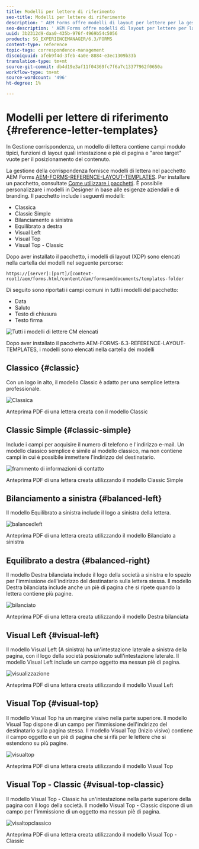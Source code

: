 ```yaml
---
title: Modelli per lettere di riferimento
seo-title: Modelli per lettere di riferimento
description: ' AEM Forms offre modelli di layout per lettere per la gestione della corrispondenza che consentono di creare rapidamente le lettere. '
seo-description: ' AEM Forms offre modelli di layout per lettere per la gestione della corrispondenza che consentono di creare rapidamente le lettere. '
uuid: 3b2312d9-daa0-435b-976f-4969b54c5056
products: SG_EXPERIENCEMANAGER/6.3/FORMS
content-type: reference
topic-tags: correspondence-management
discoiquuid: afeb9f4d-3feb-4a0e-8884-e3ec1309b33b
translation-type: tm+mt
source-git-commit: db4d19e3af11f04369fc7f6a7c13377962f0650a
workflow-type: tm+mt
source-wordcount: '496'
ht-degree: 1%

---
```



# Modelli per lettere di riferimento {#reference-letter-templates}

In Gestione corrispondenza, un modello di lettera contiene campi modulo tipici, funzioni di layout quali intestazione e piè di pagina e &quot;aree target&quot; vuote per il posizionamento del contenuto.

La gestione della corrispondenza fornisce modelli di lettera nel  pacchetto AEM Forms [AEM-FORMS-REFERENCE-LAYOUT-TEMPLATES](https://www.adobeaemcloud.com/content/marketplace/marketplaceProxy.html?packagePath=/content/companies/public/adobe/packages/cq630/fd/AEM-FORMS-6.3-REFERENCE-LAYOUT-TEMPLATES). Per installare un pacchetto, consultate [Come utilizzare i pacchetti](/help/sites-administering/package-manager.md). È possibile personalizzare i modelli in Designer in base alle esigenze aziendali e di branding. Il pacchetto include i seguenti modelli:

* Classica
* Classic Simple
* Bilanciamento a sinistra
* Equilibrato a destra
* Visual Left
* Visual Top
* Visual Top - Classic

Dopo aver installato il pacchetto, i modelli di layout (XDP) sono elencati nella cartella dei modelli nel seguente percorso:

`https://[server]:[port]/[context-root]/aem/forms.html/content/dam/formsanddocuments/templates-folder`

Di seguito sono riportati i campi comuni in tutti i modelli del pacchetto:

* Data
* Saluto
* Testo di chiusura
* Testo firma

![Tutti i modelli di lettere CM elencati](assets/templatescorrespondence.png)

Dopo aver installato il pacchetto AEM-FORMS-6.3-REFERENCE-LAYOUT-TEMPLATES, i modelli sono elencati nella cartella dei modelli

## Classico {#classic}

Con un logo in alto, il modello Classic è adatto per una semplice lettera professionale.

![Classica](assets/classic.png)

Anteprima PDF di una lettera creata con il modello Classic

## Classic Simple {#classic-simple}

Include i campi per acquisire il numero di telefono e l&#39;indirizzo e-mail. Un modello classico semplice è simile al modello classico, ma non contiene campi in cui è possibile immettere l&#39;indirizzo del destinatario.

![frammento di informazioni di contatto](assets/classicsimple.png)

Anteprima PDF di una lettera creata utilizzando il modello Classic Simple

## Bilanciamento a sinistra {#balanced-left}

Il modello Equilibrato a sinistra include il logo a sinistra della lettera.

![balancedleft](assets/balancedleft.png)

Anteprima PDF di una lettera creata utilizzando il modello Bilanciato a sinistra

## Equilibrato a destra {#balanced-right}

Il modello Destra bilanciata include il logo della società a sinistra e lo spazio per l&#39;immissione dell&#39;indirizzo del destinatario sulla lettera stessa. Il modello Destra bilanciata include anche un piè di pagina che si ripete quando la lettera contiene più pagine.

![bilanciato](assets/balancedright.png)

Anteprima PDF di una lettera creata utilizzando il modello Destra bilanciata

## Visual Left {#visual-left}

Il modello Visual Left (A sinistra) ha un&#39;intestazione laterale a sinistra della pagina, con il logo della società posizionato sull&#39;intestazione laterale. Il modello Visual Left include un campo oggetto ma nessun piè di pagina.

![visualizzazione](assets/visualleft.png)

Anteprima PDF di una lettera creata utilizzando il modello Visual Left

## Visual Top {#visual-top}

Il modello Visual Top ha un margine visivo nella parte superiore. Il modello Visual Top dispone di un campo per l&#39;immissione dell&#39;indirizzo del destinatario sulla pagina stessa. Il modello Visual Top (Inizio visivo) contiene il campo oggetto e un piè di pagina che si rifà per le lettere che si estendono su più pagine.

![visualtop](assets/visualtop.png)

Anteprima PDF di una lettera creata utilizzando il modello Visual Top

## Visual Top - Classic {#visual-top-classic}

Il modello Visual Top - Classic ha un&#39;intestazione nella parte superiore della pagina con il logo della società. Il modello Visual Top - Classic dispone di un campo per l&#39;immissione di un oggetto ma nessun piè di pagina.

![visaltopclassico](assets/visualtopclassic.png)

Anteprima PDF di una lettera creata utilizzando il modello Visual Top - Classic

